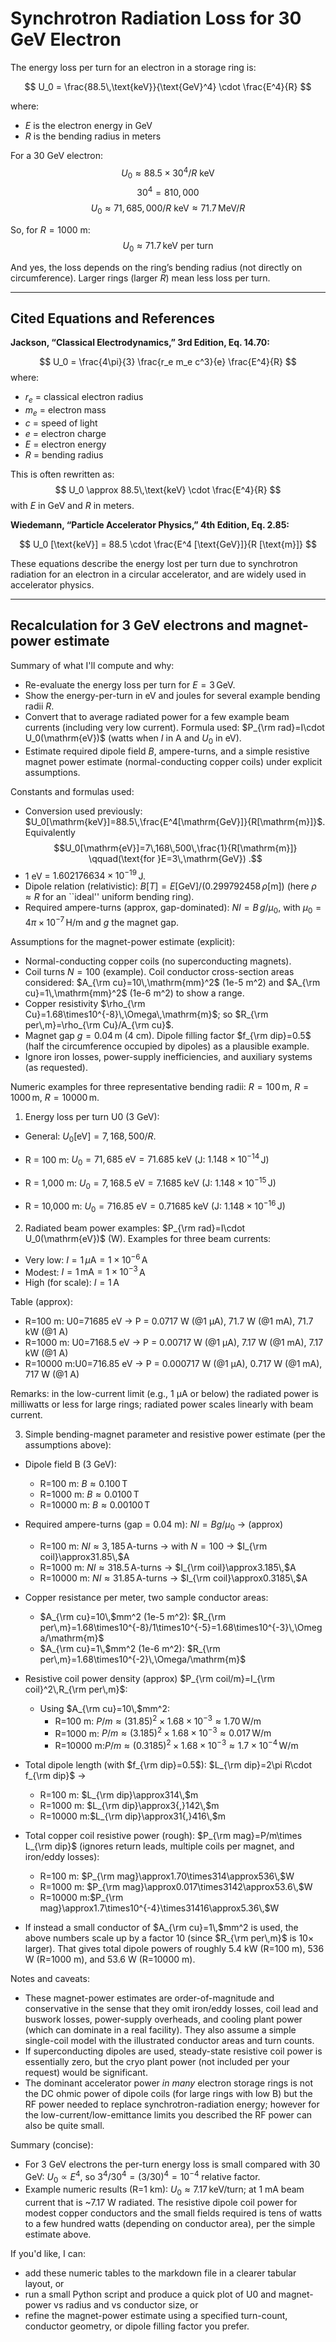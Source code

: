 # Synchrotron Radiation Loss for 30 GeV Electron

The energy loss per turn for an electron in a storage ring is:

$$
U_0 = \frac{88.5\,\text{keV}}{\text{GeV}^4} \cdot \frac{E^4}{R}
$$

where:
- $E$ is the electron energy in GeV
- $R$ is the bending radius in meters

For a 30 GeV electron:
$$
U_0 \approx 88.5 \times 30^4 / R \ \text{keV}
$$
$$
30^4 = 810{,}000
$$
$$
U_0 \approx 71{,}685{,}000 / R \ \text{keV} \approx 71.7\,\text{MeV} / R
$$

So, for $R = 1000$ m:
$$
U_0 \approx 71.7\,\text{keV} \ \text{per turn}
$$

And yes, the loss depends on the ring’s bending radius (not directly on circumference). Larger rings (larger $R$) mean less loss per turn.

---

## Cited Equations and References

**Jackson, “Classical Electrodynamics,” 3rd Edition, Eq. 14.70:**

$$
U_0 = \frac{4\pi}{3} \frac{r_e m_e c^3}{e} \frac{E^4}{R}
$$
where:
- $r_e$ = classical electron radius
- $m_e$ = electron mass
- $c$ = speed of light
- $e$ = electron charge
- $E$ = electron energy
- $R$ = bending radius

This is often rewritten as:
$$
U_0 \approx 88.5\,\text{keV} \cdot \frac{E^4}{R}
$$
with $E$ in GeV and $R$ in meters.

**Wiedemann, “Particle Accelerator Physics,” 4th Edition, Eq. 2.85:**

$$
U_0 [\text{keV}] = 88.5 \cdot \frac{E^4 [\text{GeV}]}{R [\text{m}]}
$$

These equations describe the energy lost per turn due to synchrotron radiation for an electron in a circular accelerator, and are widely used in accelerator physics.

---

## Recalculation for 3 GeV electrons and magnet-power estimate

Summary of what I'll compute and why:
- Re-evaluate the energy loss per turn for $E=3\,$GeV.
- Show the energy-per-turn in eV and joules for several example bending radii $R$.
- Convert that to average radiated power for a few example beam currents (including very low current).  Formula used: $P_{\rm rad}=I\cdot U_0(\mathrm{eV})$ (watts when $I$ in A and $U_0$ in eV).
- Estimate required dipole field $B$, ampere-turns, and a simple resistive magnet power estimate (normal-conducting copper coils) under explicit assumptions.

Constants and formulas used:
- Conversion used previously: $U_0[\mathrm{keV}]=88.5\,\frac{E^4[\mathrm{GeV}]}{R[\mathrm{m}]}$. Equivalently
	$$U_0[\mathrm{eV}]=7\,168\,500\,\frac{1}{R[\mathrm{m}]} \qquad(\text{for }E=3\,\mathrm{GeV}) .$$
- 1 eV = $1.602176634\times10^{-19}\,$J.
- Dipole relation (relativistic): $B[T]=E[\mathrm{GeV}]/(0.299792458\,\rho[\mathrm{m}])$ (here $\rho\approx R$ for an ``ideal'' uniform bending ring).
- Required ampere-turns (approx, gap-dominated): $NI = B\,g/\mu_0$, with $\mu_0=4\pi\times10^{-7}\,$H/m and $g$ the magnet gap.

Assumptions for the magnet-power estimate (explicit):
- Normal-conducting copper coils (no superconducting magnets).
- Coil turns $N=100$ (example). Coil conductor cross-section areas considered: $A_{\rm cu}=10\,\mathrm{mm}^2$ (1e-5 m^2) and $A_{\rm cu}=1\,\mathrm{mm}^2$ (1e-6 m^2) to show a range.
- Copper resistivity $\rho_{\rm Cu}=1.68\times10^{-8}\,\Omega\,\mathrm{m}$; so $R_{\rm per\,m}=\rho_{\rm Cu}/A_{\rm cu}$.
- Magnet gap $g=0.04\,$m (4 cm). Dipole filling factor $f_{\rm dip}=0.5$ (half the circumference occupied by dipoles) as a plausible example.
- Ignore iron losses, power-supply inefficiencies, and auxiliary systems (as requested).

Numeric examples for three representative bending radii: $R=100\,$m, $R=1000\,$m, $R=10000\,$m.

1) Energy loss per turn U0 (3 GeV):

- General: $U_0[\mathrm{eV}]=7{,}168{,}500/R$.

- R = 100 m:  $U_0=71{,}685\ \mathrm{eV}=71.685\ \mathrm{keV}$  (J: $1.148\times10^{-14}\,$J)
- R = 1,000 m: $U_0=7{,}168.5\ \mathrm{eV}=7.1685\ \mathrm{keV}$   (J: $1.148\times10^{-15}\,$J)
- R = 10,000 m: $U_0=716.85\ \mathrm{eV}=0.71685\ \mathrm{keV}$ (J: $1.148\times10^{-16}\,$J)

2) Radiated beam power examples: $P_{\rm rad}=I\cdot U_0(\mathrm{eV})$ (W).  Examples for three beam currents:

- Very low: $I=1\,\mu\mathrm{A}=1\times10^{-6}\,$A
- Modest: $I=1\,\mathrm{mA}=1\times10^{-3}\,$A
- High (for scale): $I=1\,$A

Table (approx):
- R=100 m:  U0=71685 eV  → P = 0.0717 W (@1 µA), 71.7 W (@1 mA), 71.7 kW (@1 A)
- R=1000 m: U0=7168.5 eV → P = 0.00717 W (@1 µA), 7.17 W (@1 mA), 7.17 kW (@1 A)
- R=10000 m:U0=716.85 eV → P = 0.000717 W (@1 µA), 0.717 W (@1 mA), 717 W (@1 A)

Remarks: in the low-current limit (e.g., 1 µA or below) the radiated power is milliwatts or less for large rings; radiated power scales linearly with beam current.

3) Simple bending-magnet parameter and resistive power estimate (per the assumptions above):

- Dipole field B (3 GeV):
	- R=100 m: $B\approx0.100\,$T
	- R=1000 m: $B\approx0.0100\,$T
	- R=10000 m: $B\approx0.00100\,$T

- Required ampere-turns (gap = 0.04 m): $NI = B g/\mu_0$ → (approx)
	- R=100 m: $NI\approx3{,}185\,$A-turns → with $N=100$ → $I_{\rm coil}\approx31.85\,$A
	- R=1000 m: $NI\approx318.5\,$A-turns → $I_{\rm coil}\approx3.185\,$A
	- R=10000 m: $NI\approx31.85\,$A-turns → $I_{\rm coil}\approx0.3185\,$A

- Copper resistance per meter, two sample conductor areas:
	- $A_{\rm cu}=10\,$mm^2 (1e-5 m^2): $R_{\rm per\,m}=1.68\times10^{-8}/1\times10^{-5}=1.68\times10^{-3}\,\Omega/\mathrm{m}$
	- $A_{\rm cu}=1\,$mm^2 (1e-6 m^2):  $R_{\rm per\,m}=1.68\times10^{-2}\,\Omega/\mathrm{m}$

- Resistive coil power density (approx) $P_{\rm coil/m}=I_{\rm coil}^2\,R_{\rm per\,m}$:
	- Using $A_{\rm cu}=10\,$mm^2:
		* R=100 m: $P/m\approx(31.85)^2\times1.68\times10^{-3}\approx1.70\,\mathrm{W/m}$
		* R=1000 m: $P/m\approx(3.185)^2\times1.68\times10^{-3}\approx0.017\,\mathrm{W/m}$
		* R=10000 m:$P/m\approx(0.3185)^2\times1.68\times10^{-3}\approx1.7\times10^{-4}\,\mathrm{W/m}$

- Total dipole length (with $f_{\rm dip}=0.5$): $L_{\rm dip}=2\pi R\cdot f_{\rm dip}$ →
	- R=100 m: $L_{\rm dip}\approx314\,$m
	- R=1000 m: $L_{\rm dip}\approx3{,}142\,$m
	- R=10000 m:$L_{\rm dip}\approx31{,}416\,$m

- Total copper coil resistive power (rough): $P_{\rm mag}=P/m\times L_{\rm dip}$ (ignores return leads, multiple coils per magnet, and iron/eddy losses):
	- R=100 m: $P_{\rm mag}\approx1.70\times314\approx536\,$W
	- R=1000 m: $P_{\rm mag}\approx0.017\times3142\approx53.6\,$W
	- R=10000 m:$P_{\rm mag}\approx1.7\times10^{-4}\times31416\approx5.36\,$W

- If instead a small conductor of $A_{\rm cu}=1\,$mm^2 is used, the above numbers scale up by a factor 10 (since $R_{\rm per\,m}$ is 10× larger). That gives total dipole powers of roughly 5.4 kW (R=100 m), 536 W (R=1000 m), and 53.6 W (R=10000 m).

Notes and caveats:
- These magnet-power estimates are order-of-magnitude and conservative in the sense that they omit iron/eddy losses, coil lead and buswork losses, power-supply overheads, and cooling plant power (which can dominate in a real facility). They also assume a simple single-coil model with the illustrated conductor areas and turn counts.
- If superconducting dipoles are used, steady-state resistive coil power is essentially zero, but the cryo plant power (not included per your request) would be significant.
- The dominant accelerator power *in many* electron storage rings is not the DC ohmic power of dipole coils (for large rings with low B) but the RF power needed to replace synchrotron-radiation energy; however for the low-current/low-emittance limits you described the RF power can also be quite small.

Summary (concise):
- For 3 GeV electrons the per-turn energy loss is small compared with 30 GeV: $U_0\propto E^4$, so $3^4/30^4=(3/30)^4=10^{-4}$ relative factor.
- Example numeric results (R=1 km): $U_0\approx7.17\,$keV/turn; at 1 mA beam current that is \~7.17 W radiated. The resistive dipole coil power for modest copper conductors and the small fields required is tens of watts to a few hundred watts (depending on conductor area), per the simple estimate above.

If you'd like, I can:
- add these numeric tables to the markdown file in a clearer tabular layout, or
- run a small Python script and produce a quick plot of U0 and magnet-power vs radius and vs conductor size, or
- refine the magnet-power estimate using a specified turn-count, conductor geometry, or dipole filling factor you prefer.

